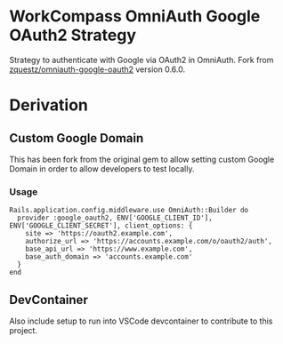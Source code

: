 # WorkCompass OmniAuth Google OAuth2 Strategy

Strategy to authenticate with Google via OAuth2 in OmniAuth. Fork from [zquestz/omniauth-google-oauth2](https://github.com/zquestz/omniauth-google-oauth2) version 0.6.0.

# Derivation

## Custom Google Domain

This has been fork from the original gem to allow setting custom Google Domain in order to allow developers to test locally.

### Usage

```
Rails.application.config.middleware.use OmniAuth::Builder do
  provider :google_oauth2, ENV['GOOGLE_CLIENT_ID'], ENV['GOOGLE_CLIENT_SECRET'], client_options: {
    site => 'https://oauth2.example.com',
    authorize_url => 'https://accounts.example.com/o/oauth2/auth',
    base_api_url => 'https://www.example.com',
    base_auth_domain => 'accounts.example.com'
  }
end
```

## DevContainer

Also include setup to run into VSCode devcontainer to contribute to this project.

